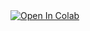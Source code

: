<a target="_blank" href="https://colab.research.google.com/github/alex-christiansen/adding_explore_assistant_examples/blob/main/adding_explore_assistant_examples.ipynb">
  <img src="https://colab.research.google.com/assets/colab-badge.svg" alt="Open In Colab"/>
</a>

